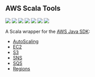 ## AWS Scala Tools

[![](https://travis-ci.org/ohnosequences/aws-scala-tools.svg?branch=master)](https://travis-ci.org/ohnosequences/aws-scala-tools)
[![](https://img.shields.io/codacy/441155fcef304bbdb7054dbde04ec172.svg)](https://www.codacy.com/app/era7/aws-scala-tools)
[![](http://github-release-version.herokuapp.com/github/ohnosequences/aws-scala-tools/release.svg)](https://github.com/ohnosequences/aws-scala-tools/releases/latest)
[![](https://img.shields.io/badge/license-AGPLv3-blue.svg)](https://tldrlegal.com/license/gnu-affero-general-public-license-v3-%28agpl-3.0%29)
[![](https://img.shields.io/badge/docs-code-blue.svg)](docs/src/main/scala/ohnosequences/awstools/)
[![](https://img.shields.io/badge/docs-API-blue.svg)](http://ohnosequences.com/aws-scala-tools/docs/api/latest/#ohnosequences.awstools.package)
[![](https://img.shields.io/badge/contact-gitter_chat-dd1054.svg)](https://gitter.im/ohnosequences/aws-scala-tools)


A Scala wrapper for the [AWS Java SDK](https://github.com/aws/aws-sdk-java):

* [AutoScaling](docs/src/main/scala/ohnosequences/awstools/autoscaling/)
* [EC2](docs/src/main/scala/ohnosequences/awstools/ec2/)
* [S3](docs/src/main/scala/ohnosequences/awstools/s3/)
* [SNS](docs/src/main/scala/ohnosequences/awstools/sns/)
* [SQS](docs/src/main/scala/ohnosequences/awstools/sqs/)
* [Regions](docs/src/main/scala/ohnosequences/awstools/regions/)
